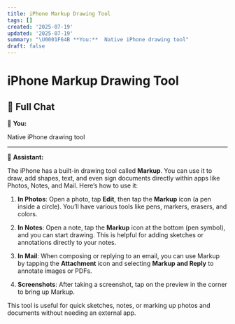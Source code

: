 ```yaml
---
title: iPhone Markup Drawing Tool
tags: []
created: '2025-07-19'
updated: '2025-07-19'
summary: "\U0001F64B **You:**  Native iPhone drawing tool"
draft: false
---
```


# iPhone Markup Drawing Tool

## 🧠 Full Chat

🙋 **You:**

Native iPhone drawing tool

---

🤖 **Assistant:**

The iPhone has a built-in drawing tool called **Markup**. You can use it to draw, add shapes, text, and even sign documents directly within apps like Photos, Notes, and Mail. Here’s how to use it:

1. **In Photos**: Open a photo, tap **Edit**, then tap the **Markup** icon (a pen inside a circle). You’ll have various tools like pens, markers, erasers, and colors.

2. **In Notes**: Open a note, tap the **Markup** icon at the bottom (pen symbol), and you can start drawing. This is helpful for adding sketches or annotations directly to your notes.

3. **In Mail**: When composing or replying to an email, you can use Markup by tapping the **Attachment** icon and selecting **Markup and Reply** to annotate images or PDFs.

4. **Screenshots**: After taking a screenshot, tap on the preview in the corner to bring up Markup.

This tool is useful for quick sketches, notes, or marking up photos and documents without needing an external app.